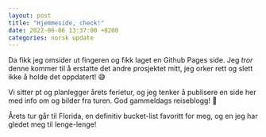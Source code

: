 ```yaml
---
layout: post
title: "Hjemmeside, check!"
date: 2022-06-06 13:37:00 +0200
categories: norsk update
---
```


Da fikk jeg omsider ut fingeren og fikk laget en Github Pages side. Jeg _tror_ denne kommer til å erstatte det andre prosjektet mitt, jeg orker rett og slett ikke å holde det oppdatert! 😅

Vi sitter pt og planlegger årets ferietur, og jeg tenker å publisere en side her med info om og bilder fra turen. God gammeldags reiseblogg! 🥰

Årets tur går til Florida, en definitiv bucket-list favoritt for meg, og en jeg har gledet meg til lenge-lenge!
